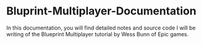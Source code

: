 # Bluprint-Multiplayer-Documentation
In this documentation, you will find detailed notes and source code I will be writing of the Blueprint Multiplayer tutorial by Wess Bunn of Epic games. 

